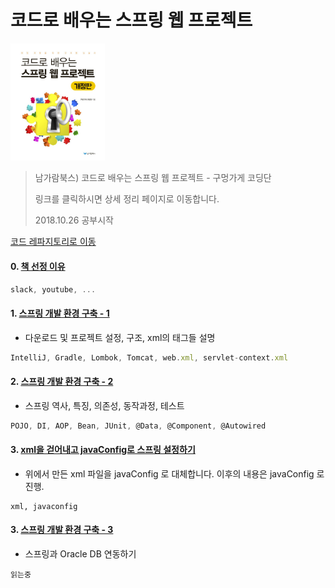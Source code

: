 코드로 배우는 스프링 웹 프로젝트
===
<img width="30%" height="30%" src="../img/guguSpring.jpg"></img>

>남가람북스) 코드로 배우는 스프링 웹 프로젝트 - 구멍가게 코딩단
>
>링크를 클릭하시면 상세 정리 페이지로 이동합니다.
>
> 2018.10.26 공부시작

[코드 레파지토리로 이동](https://github.com/1ilsang/guguSpring)

#### 0. [책 선정 이유](http://1ilsang.blog.me/221385767739)
```javascript
slack, youtube, ...
```

#### 1. [스프링 개발 환경 구축 - 1](http://1ilsang.blog.me/221385911861)
- 다운로드 및 프로젝트 설정, 구조, xml의 태그들 설명
```javascript
IntelliJ, Gradle, Lombok, Tomcat, web.xml, servlet-context.xml
```

#### 2. [스프링 개발 환경 구축 - 2](http://1ilsang.blog.me/221386784142)
- 스프링 역사, 특징, 의존성, 동작과정, 테스트
```javascript
POJO, DI, AOP, Bean, JUnit, @Data, @Component, @Autowired
```

#### 3. [xml을 걷어내고 javaConfig로 스프링 설정하기](http://1ilsang.blog.me/221386967274)
- 위에서 만든 xml 파일을 javaConfig 로 대체합니다. 이후의 내용은 javaConfig 로 진행.
```
xml, javaconfig
```

#### 3. [스프링 개발 환경 구축 - 3]()
- 스프링과 Oracle DB 연동하기
```
읽는중
```
